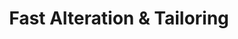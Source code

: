 ---
title: "Fast Alteration & Tailoring"
url: /boise/fast-alteration-und-tailoring/
shop: Schneiderei
---